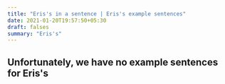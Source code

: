 ```yaml
---
title: "Eris's in a sentence | Eris's example sentences"
date: 2021-01-20T19:57:50+05:30
draft: falses
summary: "Eris's"
---
```

## Unfortunately, we have no example sentences for Eris's                 

